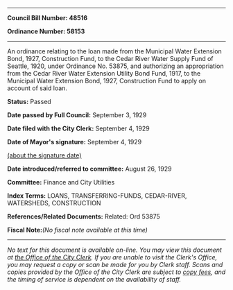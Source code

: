 

********

**Council Bill Number: 48516**
   
**Ordinance Number: 58153**
********

 An ordinance relating to the loan made from the Municipal Water Extension Bond, 1927, Construction Fund, to the Cedar River Water Supply Fund of Seattle, 1920, under Ordinance No. 53875, and authorizing an appropriation from the Cedar River Water Extension Utility Bond Fund, 1917, to the Municipal Water Extension Bond, 1927, Construction Fund to apply on account of said loan.

**Status:** Passed
   
**Date passed by Full Council:** September 3, 1929
   
**Date filed with the City Clerk:** September 4, 1929
   
**Date of Mayor's signature:** September 4, 1929
   
[(about the signature date)](/~public/approvaldate.htm)
   
   
   
**Date introduced/referred to committee:** August 26, 1929
   
**Committee:** Finance and City Utilities
   
   
**Index Terms:** LOANS, TRANSFERRING-FUNDS, CEDAR-RIVER, WATERSHEDS, CONSTRUCTION

**References/Related Documents:** Related: Ord 53875

**Fiscal Note:**_(No fiscal note available at this time)_
********

_No text for this document is available on-line. You may view this document at [the Office of the City Clerk](http://www.seattle.gov/leg/clerk/contactUs.htm). If you are unable to visit the Clerk's Office, you may request a copy or scan be made for you by Clerk staff. Scans and copies provided by the Office of the City Clerk are subject to [copy fees](http://clerk.seattle.gov/~public/clerkfees.htm), and the timing of service is dependent on the availability of staff._

